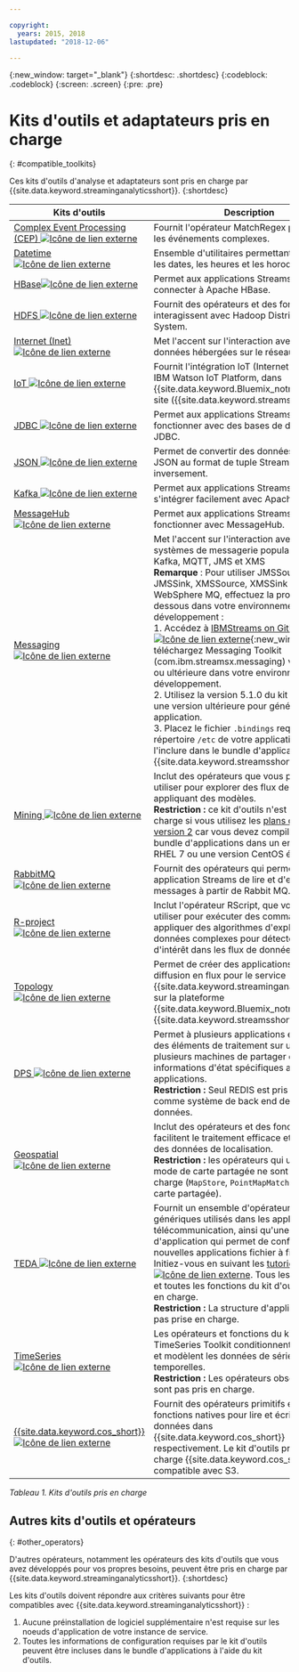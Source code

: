 ```yaml
---

copyright:
  years: 2015, 2018
lastupdated: "2018-12-06"

---
```


<!-- Attribute definitions -->
{:new_window: target="_blank"}
{:shortdesc: .shortdesc}
{:codeblock: .codeblock}
{:screen: .screen}
{:pre: .pre}

# Kits d'outils et adaptateurs pris en charge
{: #compatible_toolkits}

Ces kits d'outils d'analyse et adaptateurs sont pris en charge par {{site.data.keyword.streaminganalyticsshort}}.
{:shortdesc}

| Kits d'outils                        | Description							                  |
| --------------------------------| --------------------------|
| [Complex Event Processing (CEP) ![Icône de lien externe](../../icons/launch-glyph.svg "Icône de lien externe")](https://ibm.co/2zOwODa)    |	Fournit l'opérateur MatchRegex pour traiter les événements complexes.  		 |
| [Datetime ![Icône de lien externe](../../icons/launch-glyph.svg "Icône de lien externe")](https://ibmstreams.github.io/streamsx.datetime/)	|	Ensemble d'utilitaires permettant de traiter les dates, les heures et les horodatages.	 |
| [HBase![Icône de lien externe](../../icons/launch-glyph.svg "Icône de lien externe")](http://ibmstreams.github.io/streamsx.hbase/)        | Permet aux applications Streams de se connecter à Apache HBase.	 	   |
| [HDFS ![Icône de lien externe](../../icons/launch-glyph.svg "Icône de lien externe")](http://ibmstreams.github.io/streamsx.hdfs/)          | Fournit des opérateurs et des fonctions qui interagissent avec Hadoop Distributed File System.	|
| [Internet (Inet) ![Icône de lien externe](../../icons/launch-glyph.svg "Icône de lien externe")](http://ibmstreams.github.io/streamsx.inet)|  Met l'accent sur l'interaction avec des données hébergées sur le réseau.				       |
| [IoT ![Icône de lien externe](../../icons/launch-glyph.svg "Icône de lien externe")](http://ibmstreams.github.io/streamsx.iot/)            | Fournit l'intégration IoT (Internet of Things) à IBM Watson IoT Platform, dans {{site.data.keyword.Bluemix_notm}} ou sur site ({{site.data.keyword.streamsshort}}). |
| [JDBC ![Icône de lien externe](../../icons/launch-glyph.svg "Icône de lien externe")](http://ibmstreams.github.io/streamsx.jdbc/)          | Permet aux applications Streams de fonctionner avec des bases de données via JDBC.		   |
| [JSON ![Icône de lien externe](../../icons/launch-glyph.svg "Icône de lien externe")](http://ibmstreams.github.io/streamsx.json/)          | Permet de convertir des données du format JSON au format de tuple Streams, et inversement.   		|
| [Kafka ![Icône de lien externe](../../icons/launch-glyph.svg "Icône de lien externe")](https://ibmstreams.github.io/streamsx.kafka/)       | Permet aux applications Streams de s'intégrer facilement avec Apache Kafka. 	 |
| [MessageHub ![Icône de lien externe](../../icons/launch-glyph.svg "Icône de lien externe")](https://ibmstreams.github.io/streamsx.messagehub/) | Permet aux applications Streams de fonctionner avec MessageHub.			     |
| [Messaging ![Icône de lien externe](../../icons/launch-glyph.svg "Icône de lien externe")](https://ibmstreams.github.io/streamsx.messaging/)   |  	Met l'accent sur l'interaction avec des systèmes de messagerie populaires, tels que Kafka, MQTT, JMS et XMS	<br>**Remarque** : Pour utiliser JMSSource, JMSSink, XMSSource, XMSSink avec WebSphere MQ, effectuez la procédure ci-dessous dans votre environnement de développement : <br>1. Accédez à [IBMStreams on GitHub ![Icône de lien externe](../../icons/launch-glyph.svg "Icône de lien externe")](https://github.com/IBMStreams){:new_window} et téléchargez Messaging Toolkit (com.ibm.streamsx.messaging) version 3.0.0 ou ultérieure dans votre environnement de développement.<br>2. Utilisez la version 5.1.0 du kit d'outils ou une version ultérieure pour générer votre application.<br>3. Placez le fichier `.bindings` requis dans le répertoire `/etc` de votre application pour l'inclure dans le bundle d'applications {{site.data.keyword.streamsshort}}.	    |
| [Mining ![Icône de lien externe](../../icons/launch-glyph.svg "Icône de lien externe")](https://ibm.co/2rj2lKw)              	   	            |  Inclut des opérateurs que vous pouvez utiliser pour explorer des flux de données en appliquant des modèles. <br> **Restriction :** ce kit d'outils n'est pas pris en charge si vous utilisez les [plans de service version 2](/docs/services/StreamingAnalytics/service_plans.html) car vous devez compiler votre bundle d'applications dans un environnement RHEL 7 ou une version CentOS équivalente. 	     |
| [RabbitMQ ![Icône de lien externe](../../icons/launch-glyph.svg "Icône de lien externe")](https://ibmstreams.github.io/streamsx.rabbitmq/)     |  Fournit des opérateurs qui permettant à votre application Streams de lire et d'envoyer des messages à partir de Rabbit MQ.  |
| [R-project ![Icône de lien externe](../../icons/launch-glyph.svg "Icône de lien externe")](https://ibm.co/2rj2lKw)          	   	              |   Inclut l'opérateur RScript, que vous pouvez utiliser pour exécuter des commandes R et appliquer des algorithmes d'exploration de données complexes pour détecter des zones d'intérêt dans les flux de données.			     |
| [Topology ![Icône de lien externe](../../icons/launch-glyph.svg "Icône de lien externe")](http://ibmstreams.github.io/streamsx.topology/)      |  Permet de créer des applications Python de diffusion en flux pour le service {{site.data.keyword.streaminganalyticsshort}} sur la plateforme {{site.data.keyword.Bluemix_notm}} et {{site.data.keyword.streamsshort}}.		     |
| [DPS ![Icône de lien externe](../../icons/launch-glyph.svg "Icône de lien externe")](http://ibmstreams.github.io/streamsx.dps/) |	 Permet à plusieurs applications exécutant des éléments de traitement sur une ou plusieurs machines de partager des informations d'état spécifiques aux applications.<br>**Restriction :** Seul REDIS est pris en charge comme système de back end de base de données.	| 	 	 	
| [Geospatial ![Icône de lien externe](../../icons/launch-glyph.svg "Icône de lien externe")](https://ibm.co/2KWf6nd) 	     |	Inclut des opérateurs et des fonctions qui facilitent le traitement efficace et l'indexation des données de localisation.<br>**Restriction :** les opérateurs qui utilisent le mode de carte partagée ne sont pas pris en charge (`MapStore`, `PointMapMatcher` en mode carte partagée).		 |
| [TEDA ![Icône de lien externe](../../icons/launch-glyph.svg "Icône de lien externe")](https://ibm.co/2FYeTRL)	   | 	Fournit un ensemble d'opérateurs génériques utilisés dans les applications de télécommunication, ainsi qu'une structure d'application qui permet de configurer de nouvelles applications fichier à fichier. Initiez-vous en suivant les [tutoriels TEDA ![Icône de lien externe](../../icons/launch-glyph.svg "Icône de lien externe")](http://ibmstreams.github.io/streamsx.tutorial.teda/). Tous les opérateurs et toutes les fonctions du kit d'outils sont pris en charge. <br>**Restriction :** La structure d'application n'est pas prise en charge.	 	 |
| [TimeSeries ![Icône de lien externe](../../icons/launch-glyph.svg "Icône de lien externe")](https://ibm.co/2FXzsgX)	 	  | Les opérateurs et fonctions du kit d'outils TimeSeries Toolkit conditionnent, analysent et modèlent les données de séries temporelles. <br>**Restriction :** Les opérateurs obsolètes ne sont pas pris en charge.	   |
| [{{site.data.keyword.cos_short}} ![Icône de lien externe](../../icons/launch-glyph.svg "Icône de lien externe")](https://bit.ly/2Ggp03T)	 	  | Fournit des opérateurs primitifs et des fonctions natives pour lire et écrire des données dans {{site.data.keyword.cos_short}} respectivement. Le kit d'outils prend en charge {{site.data.keyword.cos_short}} compatible avec S3.	   |

*Tableau 1. Kits d'outils pris en charge*

## Autres kits d'outils et opérateurs
{: #other_operators}

D'autres opérateurs, notamment les opérateurs des kits d'outils que vous avez développés pour vos propres besoins, peuvent être pris en charge par {{site.data.keyword.streaminganalyticsshort}}.
{:shortdesc}

Les kits d'outils doivent répondre aux critères suivants pour être compatibles avec {{site.data.keyword.streaminganalyticsshort}} :

1. Aucune préinstallation de logiciel supplémentaire n'est requise sur les noeuds d'application de votre instance de service.
2. Toutes les informations de configuration requises par le kit d'outils peuvent être incluses dans le bundle d'applications à l'aide du kit d'outils.
